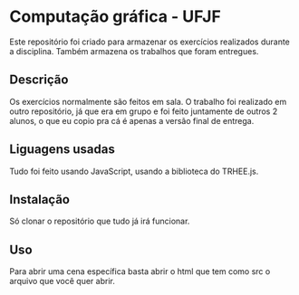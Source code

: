 # Computação gráfica - UFJF

Este repositório foi criado para armazenar os exercícios realizados durante a disciplina. Também armazena os trabalhos que foram entregues.

## Descrição

Os exercícios normalmente são feitos em sala. O trabalho foi realizado em outro repositório, já que era em grupo e foi feito juntamente de outros 2 alunos, o que eu copio pra cá é apenas a versão final de entrega.

## Liguagens usadas

Tudo foi feito usando JavaScript, usando a biblioteca do TRHEE.js.


## Instalação

Só clonar o repositório que tudo já irá funcionar.

## Uso
Para abrir uma cena específica basta abrir o html que tem como src o arquivo que você quer abrir.
